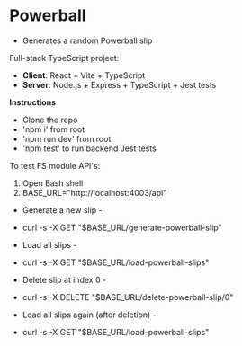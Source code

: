 # Powerball
- Generates a random Powerball slip

Full-stack TypeScript project:
- **Client**: React + Vite + TypeScript
- **Server**: Node.js + Express + TypeScript + Jest tests

**Instructions**
- Clone the repo
- 'npm i' from root
- 'npm run dev' from root
- 'npm test' to run backend Jest tests

To test FS module API's: 
1. Open Bash shell
2. BASE_URL="http://localhost:4003/api"

- Generate a new slip -
- curl -s -X GET "$BASE_URL/generate-powerball-slip"

- Load all slips -
- curl -s -X GET "$BASE_URL/load-powerball-slips"

- Delete slip at index 0 -
- curl -s -X DELETE "$BASE_URL/delete-powerball-slip/0"

- Load all slips again (after deletion) -
- curl -s -X GET "$BASE_URL/load-powerball-slips"

